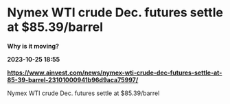 # Nymex WTI crude Dec. futures settle at $85.39/barrel
**Why is it moving?**

**2023-10-25 18:55**

**https://www.ainvest.com/news/nymex-wti-crude-dec-futures-settle-at-85-39-barrel-23101000941b96d9aca75997/**

Nymex WTI crude Dec. futures settle at $85.39/barrel